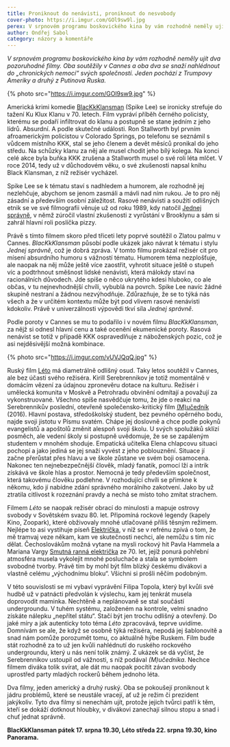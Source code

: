 ```yaml
---
title: Proniknout do nenávisti, proniknout do nesvobody
cover-photo: https://i.imgur.com/GOl9sw9l.jpg
perex: V srpnovém programu boskovického kina by vám rozhodně neměly ujít dva pozoruhodné filmy, které se snaží nahlédnout do „chronických nemocí“ svých společností.
author: Ondřej Sabol
category: názory a komentáře
---
```


*V srpnovém programu boskovického kina by vám rozhodně neměly ujít dva pozoruhodné filmy. Oba soutěžily v Cannes a oba dva se snaží nahlédnout do „chronických nemocí“ svých společností. Jeden pochází z Trumpovy Ameriky a druhý z Putinova Ruska.* 

{% photo src="https://i.imgur.com/GOl9sw9.jpg" %}

Americká krimi komedie [BlacKkKlansman](https://www.csfd.cz/film/603877-blackkklansman/) (Spike Lee) se ironicky strefuje do tažení Ku Klux Klanu v 70. letech. Film vypráví příběh černého policisty, kterému se podaří infiltrovat do klanu a postupně se stane jedním z jeho lídrů. Absurdní. A podle skutečné události. Ron Stallworth byl prvním afroamerickým policistou v Colorado Springs, po telefonu se seznámil s vůdcem místního KKK, stal se jeho členem a devět měsíců pronikal do jeho středu. Na schůzky klanu za něj ale musel chodit jeho bílý kolega. Na konci celé akce byla buňka KKK zrušena a Stallworth musel o své roli léta mlčet. V roce 2014, tedy už v důchodovém věku, o své zkušenosti napsal knihu Black Klansman, z níž režisér vycházel.

Spike Lee se k tématu staví s nadhledem a humorem, ale rozhodně jej nezlehčuje, abychom se jenom zasmáli a mávli nad ním rukou. Je to pro něj zásadní a především osobní záležitost. Rasové nenávisti a soužití odlišných etnik se ve své filmografii věnuje už od roku 1989, kdy natočil [Jednej správně](https://www.csfd.cz/film/5799-jednej-spravne/), v němž zúročil vlastní zkušenosti z vyrůstání v Brooklynu a sám si zahrál hlavní roli poslíčka pizzy.

Právě s tímto filmem skoro před třiceti lety poprvé soutěžil o Zlatou palmu v Cannes. *BlacKkKlansman* působí podle ukázek jako návrat k tématu i stylu *Jednej správně*, což je dobrá zpráva. V tomto filmu prokázal režisér cit pro mísení absurdního humoru s vážností tématu. Humorem téma nezplošťuje, ale naopak na něj může ještě více zaostřit, vyhrotit situace ještě o stupeň víc a podtrhnout směšnost lidské nenávisti, která málokdy staví na racionálních důvodech. Jde spíše o něco ukrytého kdesi hluboko, co ale občas, v tu nejnevhodnější chvíli, vybublá na povrch. Spike Lee navíc žádné skupině nestraní a žádnou nezvýhodňuje. Zdůrazňuje, že se to týká nás všech a že v určitém kontextu může být pod vlivem rasové nenávisti kdokoliv. Právě v univerzálnosti výpovědi tkví síla *Jednej správně*.

Podle poroty v Cannes se mu to podařilo i v novém filmu *BlacKkKlansman*, za nějž si odnesl hlavní cenu a také ocenění ekumenické poroty. Rasová nenávist se totiž v případě KKK ospravedlňuje z náboženských pozic, což je asi nejděsivější možná kombinace.

{% photo src="https://i.imgur.com/vUVJQqQ.jpg" %}

Ruský film [Léto](https://www.csfd.cz/film/617503-leto/) má diametrálně odlišný osud. Taky letos soutěžil v Cannes, ale bez účasti svého režiséra. Kirill Serebrennikov je totiž momentálně v domácím vězení za údajnou zpronevěru dotace na kulturu. Režisér i umělecká komunita v Moskvě a Petrohradu obvinění odmítají a považují za vykonstruované. Všechno spíše nasvědčuje tomu, že jde o reakci na Serebrennikův poslední, otevřeně společensko-kritický film [(M)učedník](https://www.csfd.cz/film/204724-m-ucednik/) (2016). Hlavní postava, středoškolský student, bez pevného opěrného bodu, najde svoji jistotu v Písmu svatém. Chápe jej doslovně a chce podle pokynů evangelistů a apoštolů změnit alespoň svoji školu. U svých spolužáků sklízí posměch, ale vedení školy si postupně uvědomuje, že se se zapáleným studentem v mnohém shoduje. Empatická učitelka Elena chlapcovu situaci pochopí a jako jediná se jej snaží vyvést z jeho poblouznění. Situace jí začne přerůstat přes hlavu a ve škole zůstane ve svém boji osamocena. Nakonec ten nejnebezpečnější člověk, mladý fanatik, pomocí lží a intrik získává ve škole hlas a prostor. Nemocná je tedy především společnost, která takovému člověku podlehne. V rozhodující chvíli se přimkne k někomu, kdo jí nabídne zdání správného morálního zakotvení. Jako by už ztratila citlivost k rozeznání pravdy a nechá se místo toho zmítat strachem. 

Filmem *Léto* se naopak režisér obrací do minulosti a mapuje ostrovy svobody v Sovětském svazu 80. let. Připomíná rockové legendy (kapely Kino, Zoopark), které obživovaly mnohé utlačované příliš těsným režimem. Nejlépe to asi vystihuje píseň [Električka](https://www.youtube.com/watch?v=4lhxm6_aqAA), v níž se v refrénu zpívá o tom, že mě tramvaj veze někam, kam ve skutečnosti nechci, ale nemůžu s tím nic dělat. Čechoslovákům možná vytane na mysli rockový hit Pavla Hammela a Mariana Vargy [Smutná ranná električka](https://www.youtube.com/watch?v=eBpBcHlhk30) ze 70. let, jejíž ponurá pohřební atmosféra musela vykolejit mnohé posluchače a stala se symbolem svobodné tvorby. Právě tím by mohl být film blízký českému divákovi a vlastně celému „východnímu bloku“. Všichni si prošli něčím podobným.

V této souvislosti se mi vybaví vyprávění Filipa Topola, který byl kvůli své hudbě už v patnácti předvolán k výslechu, kam jej tenkrát musela doprovodit maminka. Nechtěně a neplánovaně se stal součástí undergroundu. V tuhém systému, založeném na kontrole, velmi snadno získáte nálepku „nepřítel státu“. Stačí být jen trochu odlišný a otevřený. Do jaké míry a jak autenticky toto téma *Léto* zpracovává, teprve uvidíme. Domnívám se ale, že když se osobně týká režiséra, nepodá jej šablonovitě a snad nám pomůže porozumět tomu, co aktuálně hýbe Ruskem. Film bude stát rozhodně za to už jen kvůli nahlédnutí do ruského rockového undergroundu, který u nás není tolik známý. Z ukázek se dá vyčíst, že Serebrennikov ustoupil od vážnosti, s níž podával *(M)učedníka*. Nechce filmem diváka tolik svírat, ale dát mu naopak pocítit závan svobody uprostřed party mladých rockerů během jednoho léta.

Dva filmy, jeden americký a druhý ruský. Oba se pokoušejí proniknout k jádru problémů, které se neustále vracejí, ať už je režim či prezident jakýkoliv. Tyto dva filmy si nenechám ujít, protože jejich tvůrci patří k těm, kteří se dokáží dotknout hloubky, v divákovi zanechají silnou stopu a snad i chuť jednat správně.

**BlacKkKlansman pátek 17. srpna 19.30, Léto středa 22. srpna 19.30, kino Panorama.**